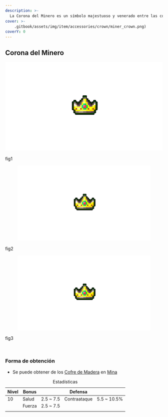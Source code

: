 ```yaml
---
description: >-
  La Corona del Minero es un símbolo majestuoso y venerado entre las comunidades mineras. A diferencia del Amuleto del Minero, la Corona es un artefacto ceremonial, diseñado para honrar y reconocer los logros excepcionales en el ámbito de la minería
cover: >-
    .gitbook/assets/img/item/accessories/crown/miner_crown.png)
coverY: 0
---
```

[ TODO: Insert foto de Mina en Cover]: #

## Corona del Minero

![Crown](.gitbook/assets/img/item/accessories/crown/miner_crown.png)

fig1
<figure><img src=".gitbook/assets/img/item/accessories/crown/miner_crown.png" alt=""><figcaption></figcaption></figure>
fig2
<figure><img src="/.gitbook/assets/img/item/accessories/crown/miner_crown.png" alt=""><figcaption></figcaption></figure>
fig3
<figure><img src="../.gitbook/assets/img/item/accessories/crown/miner_crown.png" alt=""><figcaption></figcaption></figure>

### Forma de obtención
* Se puede obtener de los [Cofre de Madera](.gitbook/assets/category/extra/loot/chest/wood_chest/wood_chest.md) en [Mina](.gitbook/assets/category/location/mine/mine.md)

<table>
    <caption>Estadísticas</caption>
    <thead>
        <tr>
            <th>Nivel</th>
            <th>Bonus</th>
            <th></th>
            <th>Defensa</th>
            <th></th>
        </tr>
    </thead>
    <tbody>
        <tr>
            <td>10</td>
            <td>Salud</td>
            <td>2.5 ~ 7.5</td>
            <td>Contraataque</td>
            <td>5.5 ~ 10.5%</td>
        </tr>
        <tr>
            <td></td>
            <td>Fuerza</td>
            <td>2.5 ~ 7.5</td>
            <td></td>
            <td></td>
        </tr>
        <tr>
            <td></td>
            <td></td>
            <td></td>
            <td></td>
            <td></td>
        </tr>
    </tbody>
</table>